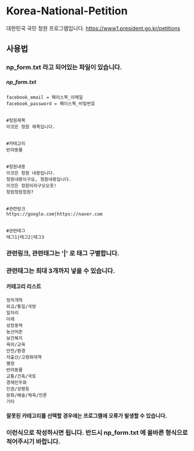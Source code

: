 # Korea-National-Petition
대한민국 국민 청원 프로그램입니다. https://www1.president.go.kr/petitions


## 사용법

### np_form.txt 라고 되어있는 파일이 있습니다.


##### np_form.txt
```text
facebook_email = 페이스북_이메일
facebook_password = 페이스북_비밀번호


#청원제목
이것은 청원 제목입니다.


#카테고리
반려동물


#청원내용
이것은 청원 내용입니다.
청원내용이구요, 청원내용입니다.
이것은 청원이라구오오옷!
청원청원청원?


#관련링크
https://google.com|https://naver.com


#관련태그
태그1|태그2|태그3
```

### 관련링크, 관련태그는 '|' 로 태그 구별합니다.


### 관련태그는 최대 3개까지 넣을 수 있습니다.

#### 카테고리 리스트
```text
정치개혁
외교/통일/국방
일자리
미래
성장동력
농산어촌
보건복지
육아/교육
안전/환경
저출산/고령화대책
행정
반려동물
교통/건축/국토
경제민주화
인권/성평등
문화/예술/체육/언론
기타
```

#### 잘못된 카테고리를 선택할 경우에는 프로그램에 오류가 발생할 수 있습니다.

### 이런식으로 작성하시면 됩니다. 반드시 np_form.txt 에 올바른 형식으로 적어주시기 바랍니다.